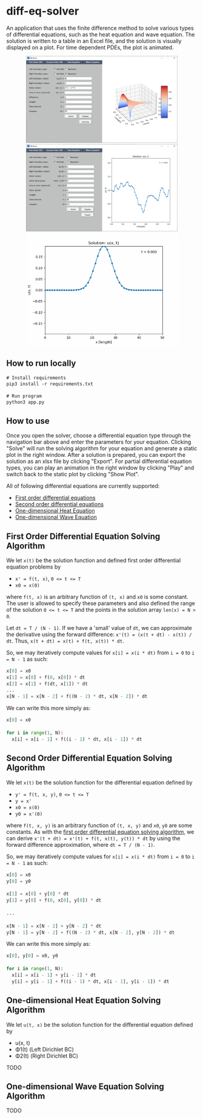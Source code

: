 # diff-eq-solver

An application that uses the finite difference method to solve various types of differential equations, such as the
heat equation and wave equation. The solution is written to a table in an Excel file, and the solution is visually 
displayed on a plot. For time dependent PDEs, the plot is animated.  

<p align="center">
  <img src="./images/demo_fig_1.PNG" style="width: 400px;">
  <img src="./images/demo_fig_3.PNG" style="width: 400px;">
  <img src="./images/demo_fig_2.gif" style="width: 400px;">
</p>

## How to run locally
```
# Install requirements
pip3 install -r requirements.txt

# Run program
python3 app.py
```

## How to use
Once you open the solver, choose a differential equation type through the navigation bar above and enter the parameters for your equation. Clicking "Solve" will run the solving algorithm for your equation and generate a static plot in the right window. After a solution is prepared, you can export the solution as an xlsx file by clicking "Export". For partial differential equation types, you can play an animation in the right window by clicking "Play" and switch back to the static plot by clicking "Show Plot".

All of following differential equations are currently supported:
- [First order differential equations](#first-order-differential-equation-solving-algorithm)
- [Second order differential equations](#second-order-differential-equation-solving-algorithm)
- [One-dimensional Heat Equation](#one-dimensional-heat-equation-solving-algorithm)
- [One-dimensional Wave Equation](#one-dimensional-wave-equation-solving-algorithm)

## First Order Differential Equation Solving Algorithm
We let `x(t)` be the solution function and defined first order differential equation problems by
* `x' = f(t, x)`, `0 <= t <= T`
* `x0 = x(0)`

where `f(t, x)` is an arbitrary function of `(t, x)` and `x0` is some constant. The user is allowed to specify these parameters and also defined the range of the solution `0 <= t <= T` and the points in the solution array `len(x) = N > 0`.

Let `dt = T / (N - 1)`. If we have a 'small' value of `dt`, we can approximate the derivative using the forward difference: `x'(t) = (x(t + dt) - x(t)) / dt`. Thus, `x(t + dt) = x(t) + f(t, x(t)) * dt`.

So, we may iteratively compute values for `x[i] = x(i * dt)` from `i = 0` to `i = N - 1` as such:
```python
x[0] = x0
x[1] = x[0] + f(0, x[0]) * dt
x[2] = x[1] + f(dt, x[1]) * dt
...
x[N - 1] = x[N - 2] + f((N - 2) * dt, x[N - 2]) * dt
```

We can write this more simply as:
```python
x[0] = x0

for i in range(1, N):
  x[i] = x[i - 1] + f((i - 1) * dt, x[i - 1]) * dt
```

## Second Order Differential Equation Solving Algorithm
We let `x(t)` be the solution function for the differential equation defined by
* `y' = f(t, x, y)`, `0 <= t <= T`
* `y = x'`
* `x0 = x(0)`
* `y0 = x'(0)`

where `f(t, x, y)` is an arbitrary function of `(t, x, y)` and `x0`, `y0` are some constants. As with the [first order differential equation solving algorithm](#first-order-differential-equation-solving-algorithm), we can derive `x'(t + dt) = x'(t) + f(t, x(t), y(t)) * dt` by using the forward difference approximation, where `dt = T / (N - 1)`. 

So, we may iteratively compute values for `x[i] = x(i * dt)` from `i = 0` to `i = N - 1` as such:
```python
x[0] = x0
y[0] = y0

x[1] = x[0] + y[0] * dt
y[1] = y[0] + f(0, x[0], y[0]) * dt

...

x[N - 1] = x[N - 2] + y[N - 2] * dt
y[N - 1] = y[N - 2] + f((N - 2) * dt, x[N - 2], y[N - 2]) * dt
```

We can write this more simply as:
```python
x[0], y[0] = x0, y0

for i in range(1, N):
  x[i] = x[i - 1] + y[i - 1] * dt
  y[i] = y[i - 1] + f((i - 1) * dt, x[i - 1], y[i - 1]) * dt
```

## One-dimensional Heat Equation Solving Algorithm
We let `u(t, x)` be the solution function for the differential equation defined by
* u(x, t)
* Φ1(t) (Left Dirichlet BC)
* Φ2(t) (Right Dirichlet BC)

TODO

## One-dimensional Wave Equation Solving Algorithm
TODO
